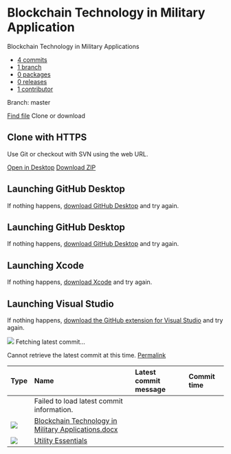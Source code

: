 # Blockchain Technology in Military Application

 Blockchain Technology in Military Applications

*  [ 4 commits](https://github.com/nk10698/Agile-Systems/commits/master)
*  [ 1 branch](https://github.com/nk10698/Agile-Systems/branches)
*  [ 0 packages](https://github.com/nk10698/Agile-Systems/packages)
*  [ 0 releases](https://github.com/nk10698/Agile-Systems/releases)
*  [ 1 contributor](https://github.com/nk10698/Agile-Systems/graphs/contributors)

 Branch: master

[Find file](https://github.com/nk10698/Agile-Systems/find/master) Clone or download

##  Clone with HTTPS 

 Use Git or checkout with SVN using the web URL.

[Open in Desktop](https://desktop.github.com/) [Download ZIP](https://github.com/nk10698/Agile-Systems/archive/master.zip)

## Launching GitHub Desktop

If nothing happens, [download GitHub Desktop](https://desktop.github.com/) and try again.

## Launching GitHub Desktop

If nothing happens, [download GitHub Desktop](https://desktop.github.com/) and try again.

## Launching Xcode

If nothing happens, [download Xcode](https://developer.apple.com/xcode/) and try again.

## Launching Visual Studio

If nothing happens, [download the GitHub extension for Visual Studio](https://visualstudio.github.com/) and try again.

![](https://github.githubassets.com/images/spinners/octocat-spinner-32-EAF2F5.gif) Fetching latest commit…

 Cannot retrieve the latest commit at this time. [Permalink](https://github.com/nk10698/Agile-Systems/tree/c5f64ecc2ac8bc200fb5b50302c60a4cdb158778)

| Type | Name | Latest commit message | Commit time |
| :--- | :--- | :--- | :--- |
|  | Failed to load latest commit information. |  |  |
| ![](https://github.githubassets.com/images/spinners/octocat-spinner-32.gif) |  [Blockchain Technology in Military Applications.docx](https://github.com/nk10698/Agile-Systems/blob/master/Blockchain%20Technology%20in%20Military%20Applications.docx) |  |  |
| ![](https://github.githubassets.com/images/spinners/octocat-spinner-32.gif) |  [Utility Essentials](https://github.com/nk10698/Agile-Systems/blob/master/Utility%20Essentials) |  |  |

